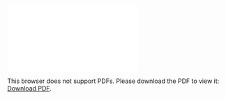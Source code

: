 <object data="christ-in-song/CIS1908pdfs/521.pdf" type="application/pdf" width="100%" height="1024px">
    <embed src="christ-in-song/CIS1908pdfs/521.pdf">
        <p>This browser does not support PDFs. Please download the PDF to view it: <a href="christ-in-song/CIS1908pdfs/521.pdf">Download PDF</a>.</p>
    </embed>
</object>
